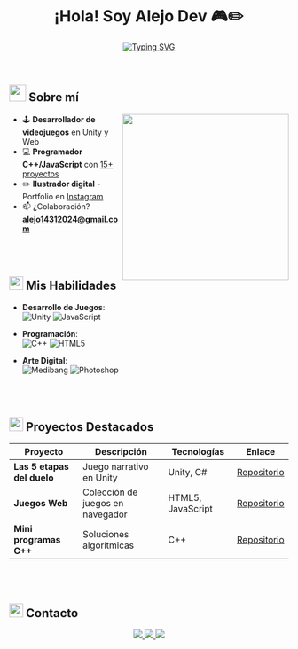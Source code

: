 <h1 align="center">
  <b>¡Hola! Soy Alejo Dev 🎮✏️</b>
</h1>
<p align="center">
  <a href="https://readme-typing-svg.demolab.com">
    <img src="https://readme-typing-svg.demolab.com?font=Fira+Code&pause=1000&color=7B3BE1&center=true&width=600&height=50&lines=Desarrollador+Unity+%7C+Artista+Digital;Programador+C%2B%2B+%7C+Solucionador+de+problemas;Creatividad+%2B+Lógica+%3D+Soluciones+únicas&size=22" alt="Typing SVG">
  </a>
</p>

<br>

## <picture><img src="https://github.com/alejodetes/alejo_dt.dev.github.io/blob/main/assets/icons/palette.gif?raw=true" width=30px></picture> **Sobre mí**
<picture> 
  <img align="right" src="https://github.com/alejodetes/alejo_dt.dev.github.io/blob/main/assets/careto.png?raw=true" width=300px>
</picture>

- 🕹️ **Desarrollador de videojuegos** en Unity y Web
- 💻 **Programador C++/JavaScript** con [15+ proyectos](https://github.com/alejodetes/cpp)
- ✏️ **Ilustrador digital** - Portfolio en [Instagram](https://www.instagram.com/alejo_dt_arts)
- 📫 ¿Colaboración? **alejo14312024@gmail.com**

<br><br>

## <img src="https://github.com/alejodetes/alejo_dt.dev.github.io/blob/main/assets/icons/skills.gif?raw=true" width=25px> **Mis Habilidades**
<p align="center">

- **Desarrollo de Juegos**:  
  ![Unity](https://img.shields.io/badge/Unity-000000?style=for-the-badge&logo=unity&logoColor=white)
  ![JavaScript](https://img.shields.io/badge/JavaScript-F7DF1E?style=for-the-badge&logo=javascript&logoColor=black)

- **Programación**:  
  ![C++](https://img.shields.io/badge/C++-00599C?style=for-the-badge&logo=c%2B%2B&logoColor=white)
  ![HTML5](https://img.shields.io/badge/HTML5-E34F26?style=for-the-badge&logo=html5&logoColor=white)

- **Arte Digital**:  
  ![Medibang](https://img.shields.io/badge/MediBang-000000?style=for-the-badge&logo=medibang-paint&logoColor=white)
  ![Photoshop](https://img.shields.io/badge/Photoshop-31A8FF?style=for-the-badge&logo=adobe-photoshop&logoColor=white)

</p>

<br><br>

## <img src="https://github.com/alejodetes/alejo_dt.dev.github.io/blob/main/assets/icons/projects.gif?raw=true" width=25px> **Proyectos Destacados**
| Proyecto | Descripción | Tecnologías | Enlace |
|----------|-------------|-------------|--------|
| **Las 5 etapas del duelo** | Juego narrativo en Unity | Unity, C# | [Repositorio](https://github.com/alejodetes/Las-5-etapas-del-duelo) |
| **Juegos Web** | Colección de juegos en navegador | HTML5, JavaScript | [Repositorio](https://github.com/alejodetes/web) |
| **Mini programas C++** | Soluciones algorítmicas | C++ | [Repositorio](https://github.com/alejodetes/cpp) |

<br><br>

## <img src="https://github.com/alejodetes/alejo_dt.dev.github.io/blob/main/assets/icons/contact.gif?raw=true" width=25px> **Contacto**
<p align="center">
  <a href="https://github.com/alejodetes">
    <img src="https://img.shields.io/badge/GitHub-alejodetes-181717?style=for-the-badge&logo=github&logoColor=white">
  </a>
  <a href="https://www.instagram.com/alejo_dt_arts">
    <img src="https://img.shields.io/badge/Instagram-@alejo__dt__arts-E4405F?style=for-the-badge&logo=instagram&logoColor=white">
  </a>
  <a href="mailto:alejo14312024@gmail.com">
    <img src="https://img.shields.io/badge/Email-alejo14312024@gmail.com-D14836?style=for-the-badge&logo=gmail&logoColor=white">
  </a>
</p>
